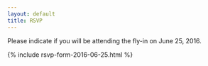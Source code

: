 ```yaml
---
layout: default
title: RSVP
---
```

Please indicate if you will be attending the fly-in on June 25, 2016.

{% include rsvp-form-2016-06-25.html %}
